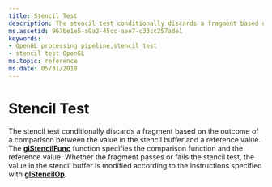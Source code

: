 ```yaml
---
title: Stencil Test
description: The stencil test conditionally discards a fragment based on the outcome of a comparison between the value in the stencil buffer and a reference value.
ms.assetid: 967be1e5-a9a2-45cc-aae7-c33cc257ade1
keywords:
- OpenGL processing pipeline,stencil test
- stencil test OpenGL
ms.topic: reference
ms.date: 05/31/2018
---
```


# Stencil Test

The stencil test conditionally discards a fragment based on the outcome of a comparison between the value in the stencil buffer and a reference value. The [**glStencilFunc**](glstencilfunc.md) function specifies the comparison function and the reference value. Whether the fragment passes or fails the stencil test, the value in the stencil buffer is modified according to the instructions specified with [**glStencilOp**](glstencilop.md).

 

 




